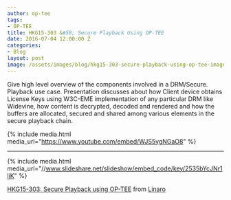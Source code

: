 ```yaml
---
author: op-tee
tags:
- OP-TEE
title: HKG15-303 &#58; Secure Playback Using OP-TEE
date: 2016-07-04 12:00:00 Z
categories:
- Blog
layout: post
image: /assets/images/blog/hkg15-303-secure-playback-using-op-tee-image.jpg
---
```


Give high level overview of the components involved in a DRM/Secure. Playback use case. Presentation discusses about how Client device obtains License Keys using W3C-EME implementation of any particular DRM like Widevine, how content is decrypted, decoded and rendered and how the buffers are allocated, secured and shared among various elements in the secure playback chain.

{% include media.html media_url="https://www.youtube.com/embed/WJS5ygNGaO8" %}

--------

{% include media.html media_url="//www.slideshare.net/slideshow/embed_code/key/2535bYcJNr1ljK" %}


[HKG15-303: Secure Playback using OP-TEE](https://www.slideshare.net/linaroorg/hkg15303-secure-playback-using-optee) from [Linaro](http://www.slideshare.net/linaroorg)
